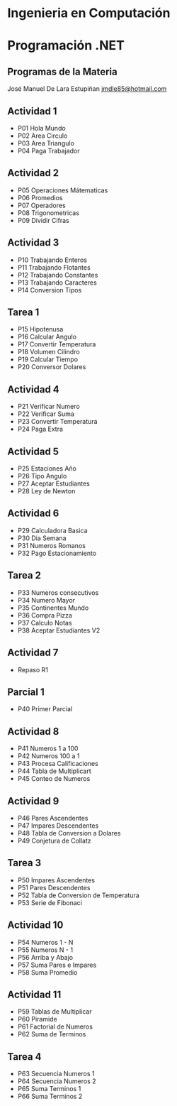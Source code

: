 # Ingenieria en Computación
# Programación .NET

## Programas de la Materia

José Manuel De Lara Estupiñan
jmdle85@hotmail.com

## Actividad 1
- P01 Hola Mundo
- P02 Area Circulo
- P03 Area Triangulo
- P04 Paga Trabajador

## Actividad 2
- P05 Operaciones Mátematicas
- P06 Promedios
- P07 Operadores
- P08 Trigonometricas
- P09 Dividir Cifras

## Actividad 3
- P10 Trabajando Enteros
- P11 Trabajando Flotantes
- P12 Trabajando Constantes
- P13 Trabajando Caracteres
- P14 Conversion Tipos

## Tarea 1
- P15 Hipotenusa
- P16 Calcular Angulo
- P17 Convertir Temperatura
- P18 Volumen Cilindro
- P19 Calcular Tiempo
- P20 Conversor Dolares

## Actividad 4
- P21 Verificar Numero
- P22 Verificar Suma
- P23 Convertir Temperatura
- P24 Paga Extra

## Actividad 5
- P25 Estaciones Año
- P26 Tipo Angulo
- P27 Aceptar Estudiantes
- P28 Ley de Newton

## Actividad 6
- P29 Calculadora Basica
- P30 Dia Semana
- P31 Numeros Romanos
- P32 Pago Estacionamiento

## Tarea 2
- P33 Numeros consecutivos
- P34 Numero Mayor
- P35 Continentes Mundo
- P36 Compra Pizza
- P37 Calculo Notas
- P38 Aceptar Estudiantes V2

## Actividad 7
- Repaso R1

## Parcial 1
- P40 Primer Parcial

## Actividad 8
- P41 Numeros 1 a 100
- P42 Numeros 100 a 1
- P43 Procesa Calificaciones
- P44 Tabla de Multiplicart
- P45 Conteo de Numeros

## Actividad 9
- P46 Pares Ascendentes
- P47 Impares Descendentes
- P48 Tabla de Conversion a Dolares
- P49 Conjetura de Collatz

## Tarea 3
- P50 Impares Ascendentes
- P51 Pares Descendentes
- P52 Tabla de Conversion de Temperatura
- P53 Serie de Fibonaci

## Actividad 10
- P54 Numeros 1 - N
- P55 Numeros N - 1
- P56 Arriba y Abajo
- P57 Suma Pares e Impares
- P58 Suma Promedio

## Actividad 11
- P59 Tablas de Multiplicar
- P60 Piramide
- P61 Factorial de Numeros
- P62 Suma de Terminos

## Tarea 4
- P63 Secuencia Numeros 1
- P64 Secuencia Numeros 2
- P65 Suma Terminos 1
- P66 Suma Terminos 2
